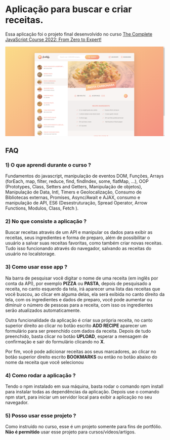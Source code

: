 # Aplicação para buscar e criar receitas.

Essa aplicação foi o projeto final desenvolvido no curso [The Complete JavaScript Course 2022: From Zero to Expert!
](https://www.udemy.com/course/the-complete-javascript-course/)

![Screenshot](appIMG.png)

## FAQ

### 1) O que aprendi durante o curso ?

Fundamentos do javascript, manipulação de eventos DOM, Funções, Arrays (forEach, map, filter, reduce, find, findIndex, some, flatMap, ...), OOP (Prototypes, Class, Setters and Getters, Manipulação de objetos), Manipulação de Data, Intl, Timers e Geolocalização, Consumo de Bibliotecas externas, Promises, Async/Await e AJAX, consumo e manipulação de API, ES6 (Desestruturação, Spread Operator, Arrow Functions, Modulos, Class, Fetch ).

### 2) No que consiste a aplicação ?

Buscar receitas através de um API e manipular os dados para exibir as receitas, seus ingredientes e forma de preparo, além de possibilitar o usuário a salvar suas receitas favoritas, como também criar novas receitas. Tudo isso funcionando através do navegador, salvando as receitas do usuário no localstorage.

### 3) Como usar esse app ?
Na barra de pesquisar você digitar o nome de uma receita (em inglês por conta da API), por exemplo **PIZZA** ou **PASTA**, depois de pesquisado a receita, no canto esquerdo da tela, irá aparecer uma lista das receitas que você buscou, ao clicar em alguma delas, ela será exibida no canto direito da tela, com os ingredientes e dados de preparo, você pode aumentar ou diminuir o número de pessoas para a receita, com isso os ingredientes serão atualizados automaticamente.

Outra funcionalidade da aplicação é criar sua própria receita, no canto superior direito ao clicar no botão escrito **ADD RECIPE** aparecer um formulário para ser preenchido com dados da receita. Depois de tudo preenchido, basta clicar no botão **UPLOAD**, esperar a mensagem de confirmação e sair do formulário clicando no **X**.

Por fim, você pode adicionar receitas aos seus marcadores, ao clicar no botão superior direito escrito **BOOKMARKS** ou então no botão abaixo do nome da receita que você selecionou

### 4) Como rodar a aplicação ?

Tendo o npm instalado em sua máquina, basta rodar o comando npm install para instalar todas as dependências da aplicação. 
Depois use o comando npm start, para iniciar um servidor local para exibir a aplicação no seu navegador.

### 5) Posso usar esse projeto ?

Como instruído no curso, esse é um projeto somente para fins de portfólio. **Não é permitido** usar esse projeto para cursos/vídeos/artigos.

